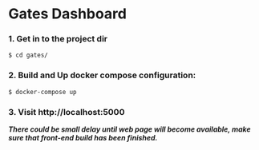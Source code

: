 # Gates Dashboard
### 1. Get in to the project dir
```
$ cd gates/
```
### 2. Build and Up docker compose configuration:
```
$ docker-compose up
```
### 3. Visit http://localhost:5000 
**_There could be small delay until web page will become available, make sure that front-end build has been finished._**
